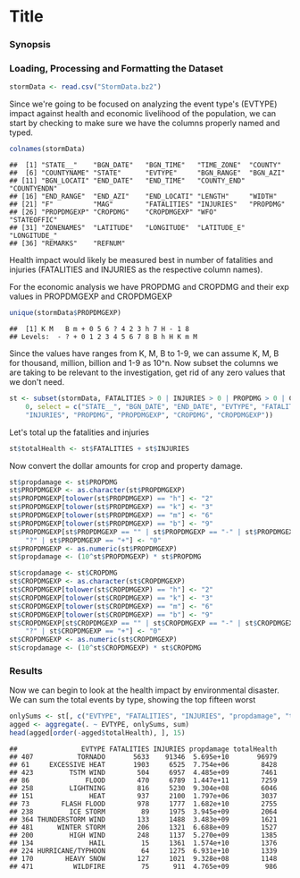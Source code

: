 Title
========================================================

### Synopsis

### Loading, Processing and Formatting the Dataset


```r
stormData <- read.csv("StormData.bz2")
```


Since we're going to be focused on analyzing the event type's (EVTYPE) impact against health and economic livelihood of the population, we can start by checking to make sure we have the columns properly named and typed.


```r
colnames(stormData)
```

```
##  [1] "STATE__"    "BGN_DATE"   "BGN_TIME"   "TIME_ZONE"  "COUNTY"    
##  [6] "COUNTYNAME" "STATE"      "EVTYPE"     "BGN_RANGE"  "BGN_AZI"   
## [11] "BGN_LOCATI" "END_DATE"   "END_TIME"   "COUNTY_END" "COUNTYENDN"
## [16] "END_RANGE"  "END_AZI"    "END_LOCATI" "LENGTH"     "WIDTH"     
## [21] "F"          "MAG"        "FATALITIES" "INJURIES"   "PROPDMG"   
## [26] "PROPDMGEXP" "CROPDMG"    "CROPDMGEXP" "WFO"        "STATEOFFIC"
## [31] "ZONENAMES"  "LATITUDE"   "LONGITUDE"  "LATITUDE_E" "LONGITUDE_"
## [36] "REMARKS"    "REFNUM"
```


Health impact would likely be measured best in number of fatalities and injuries (FATALITIES and INJURIES as the respective column names).

For the economic analysis we have PROPDMG and CROPDMG and their exp values in PROPDMGEXP and CROPDMGEXP


```r
unique(stormData$PROPDMGEXP)
```

```
##  [1] K M   B m + 0 5 6 ? 4 2 3 h 7 H - 1 8
## Levels:  - ? + 0 1 2 3 4 5 6 7 8 B h H K m M
```


Since the values have ranges from K, M, B to 1-9, we can assume K, M, B for thousand, million, billion and 1-9 as 10^n.  Now subset the columns we are taking to be relevant to the investigation, get rid of any zero values that we don't need.


```r
st <- subset(stormData, FATALITIES > 0 | INJURIES > 0 | PROPDMG > 0 | CROPDMG > 
    0, select = c("STATE__", "BGN_DATE", "END_DATE", "EVTYPE", "FATALITIES", 
    "INJURIES", "PROPDMG", "PROPDMGEXP", "CROPDMG", "CROPDMGEXP"))
```


Let's total up the fatalities and injuries


```r
st$totalHealth <- st$FATALITIES + st$INJURIES
```


Now convert the dollar amounts for crop and property damage.


```r
st$propdamage <- st$PROPDMG
st$PROPDMGEXP <- as.character(st$PROPDMGEXP)
st$PROPDMGEXP[tolower(st$PROPDMGEXP) == "h"] <- "2"
st$PROPDMGEXP[tolower(st$PROPDMGEXP) == "k"] <- "3"
st$PROPDMGEXP[tolower(st$PROPDMGEXP) == "m"] <- "6"
st$PROPDMGEXP[tolower(st$PROPDMGEXP) == "b"] <- "9"
st$PROPDMGEXP[st$PROPDMGEXP == "" | st$PROPDMGEXP == "-" | st$PROPDMGEXP == 
    "?" | st$PROPDMGEXP == "+"] <- "0"
st$PROPDMGEXP <- as.numeric(st$PROPDMGEXP)
st$propdamage <- (10^st$PROPDMGEXP) * st$PROPDMG
```



```r
st$cropdamage <- st$CROPDMG
st$CROPDMGEXP <- as.character(st$CROPDMGEXP)
st$CROPDMGEXP[tolower(st$CROPDMGEXP) == "h"] <- "2"
st$CROPDMGEXP[tolower(st$CROPDMGEXP) == "k"] <- "3"
st$CROPDMGEXP[tolower(st$CROPDMGEXP) == "m"] <- "6"
st$CROPDMGEXP[tolower(st$CROPDMGEXP) == "b"] <- "9"
st$CROPDMGEXP[st$CROPDMGEXP == "" | st$CROPDMGEXP == "-" | st$CROPDMGEXP == 
    "?" | st$CROPDMGEXP == "+"] <- "0"
st$CROPDMGEXP <- as.numeric(st$CROPDMGEXP)
st$cropdamage <- (10^st$CROPDMGEXP) * st$CROPDMG
```


### Results

Now we can begin to look at the health impact by environmental disaster.  We can sum the total events by type, showing the top fifteen worst


```r
onlySums <- st[, c("EVTYPE", "FATALITIES", "INJURIES", "propdamage", "totalHealth")]
agged <- aggregate(. ~ EVTYPE, onlySums, sum)
head(agged[order(-agged$totalHealth), ], 15)
```

```
##                EVTYPE FATALITIES INJURIES propdamage totalHealth
## 407           TORNADO       5633    91346  5.695e+10       96979
## 61     EXCESSIVE HEAT       1903     6525  7.754e+06        8428
## 423         TSTM WIND        504     6957  4.485e+09        7461
## 86              FLOOD        470     6789  1.447e+11        7259
## 258         LIGHTNING        816     5230  9.304e+08        6046
## 151              HEAT        937     2100  1.797e+06        3037
## 73        FLASH FLOOD        978     1777  1.682e+10        2755
## 238         ICE STORM         89     1975  3.945e+09        2064
## 364 THUNDERSTORM WIND        133     1488  3.483e+09        1621
## 481      WINTER STORM        206     1321  6.688e+09        1527
## 200         HIGH WIND        248     1137  5.270e+09        1385
## 134              HAIL         15     1361  1.574e+10        1376
## 224 HURRICANE/TYPHOON         64     1275  6.931e+10        1339
## 170        HEAVY SNOW        127     1021  9.328e+08        1148
## 471          WILDFIRE         75      911  4.765e+09         986
```

